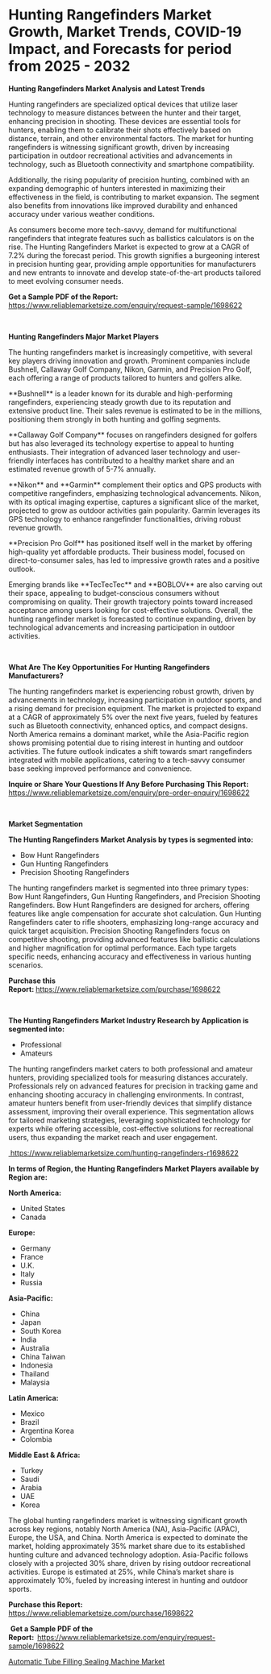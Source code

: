 <p><h1>Hunting Rangefinders Market Growth, Market Trends, COVID-19 Impact, and Forecasts for period from 2025 - 2032</h1></p><p><strong>Hunting Rangefinders Market Analysis and Latest Trends</strong></p>
<p><p>Hunting rangefinders are specialized optical devices that utilize laser technology to measure distances between the hunter and their target, enhancing precision in shooting. These devices are essential tools for hunters, enabling them to calibrate their shots effectively based on distance, terrain, and other environmental factors. The market for hunting rangefinders is witnessing significant growth, driven by increasing participation in outdoor recreational activities and advancements in technology, such as Bluetooth connectivity and smartphone compatibility. </p><p>Additionally, the rising popularity of precision hunting, combined with an expanding demographic of hunters interested in maximizing their effectiveness in the field, is contributing to market expansion. The segment also benefits from innovations like improved durability and enhanced accuracy under various weather conditions. </p><p>As consumers become more tech-savvy, demand for multifunctional rangefinders that integrate features such as ballistics calculators is on the rise. The Hunting Rangefinders Market is expected to grow at a CAGR of 7.2% during the forecast period. This growth signifies a burgeoning interest in precision hunting gear, providing ample opportunities for manufacturers and new entrants to innovate and develop state-of-the-art products tailored to meet evolving consumer needs.</p></p>
<p><strong>Get a Sample PDF of the Report:&nbsp;</strong> <a href="https://www.reliablemarketsize.com/enquiry/request-sample/1698622?utm_campaign=3091&utm_medium=2&utm_source=Github&utm_content=ia&utm_term=27032025&utm_id=hunting-rangefinders">https://www.reliablemarketsize.com/enquiry/request-sample/1698622</a></p>
<p>&nbsp;</p>
<p><strong>Hunting Rangefinders Major Market Players</strong></p>
<p><p>The hunting rangefinders market is increasingly competitive, with several key players driving innovation and growth. Prominent companies include Bushnell, Callaway Golf Company, Nikon, Garmin, and Precision Pro Golf, each offering a range of products tailored to hunters and golfers alike.</p><p>**Bushnell** is a leader known for its durable and high-performing rangefinders, experiencing steady growth due to its reputation and extensive product line. Their sales revenue is estimated to be in the millions, positioning them strongly in both hunting and golfing segments.</p><p>**Callaway Golf Company** focuses on rangefinders designed for golfers but has also leveraged its technology expertise to appeal to hunting enthusiasts. Their integration of advanced laser technology and user-friendly interfaces has contributed to a healthy market share and an estimated revenue growth of 5-7% annually.</p><p>**Nikon** and **Garmin** complement their optics and GPS products with competitive rangefinders, emphasizing technological advancements. Nikon, with its optical imaging expertise, captures a significant slice of the market, projected to grow as outdoor activities gain popularity. Garmin leverages its GPS technology to enhance rangefinder functionalities, driving robust revenue growth.</p><p>**Precision Pro Golf** has positioned itself well in the market by offering high-quality yet affordable products. Their business model, focused on direct-to-consumer sales, has led to impressive growth rates and a positive outlook.</p><p>Emerging brands like **TecTecTec** and **BOBLOV** are also carving out their space, appealing to budget-conscious consumers without compromising on quality. Their growth trajectory points toward increased acceptance among users looking for cost-effective solutions. Overall, the hunting rangefinder market is forecasted to continue expanding, driven by technological advancements and increasing participation in outdoor activities.</p></p>
<p>&nbsp;</p>
<p><strong>What Are The Key Opportunities For Hunting Rangefinders Manufacturers?</strong></p>
<p><p>The hunting rangefinders market is experiencing robust growth, driven by advancements in technology, increasing participation in outdoor sports, and a rising demand for precision equipment. The market is projected to expand at a CAGR of approximately 5% over the next five years, fueled by features such as Bluetooth connectivity, enhanced optics, and compact designs. North America remains a dominant market, while the Asia-Pacific region shows promising potential due to rising interest in hunting and outdoor activities. The future outlook indicates a shift towards smart rangefinders integrated with mobile applications, catering to a tech-savvy consumer base seeking improved performance and convenience.</p></p>
<p><strong>Inquire or Share Your Questions If Any Before Purchasing This Report:</strong> <a href="https://www.reliablemarketsize.com/enquiry/pre-order-enquiry/1698622?utm_campaign=3091&utm_medium=2&utm_source=Github&utm_content=ia&utm_term=27032025&utm_id=hunting-rangefinders">https://www.reliablemarketsize.com/enquiry/pre-order-enquiry/1698622</a></p>
<p>&nbsp;</p>
<p><strong>Market Segmentation</strong></p>
<p><strong>The Hunting Rangefinders Market Analysis by types is segmented into:</strong></p>
<p><ul><li>Bow Hunt Rangefinders</li><li>Gun Hunting Rangefinders</li><li>Precision Shooting Rangefinders</li></ul></p>
<p><p>The hunting rangefinders market is segmented into three primary types: Bow Hunt Rangefinders, Gun Hunting Rangefinders, and Precision Shooting Rangefinders. Bow Hunt Rangefinders are designed for archers, offering features like angle compensation for accurate shot calculation. Gun Hunting Rangefinders cater to rifle shooters, emphasizing long-range accuracy and quick target acquisition. Precision Shooting Rangefinders focus on competitive shooting, providing advanced features like ballistic calculations and higher magnification for optimal performance. Each type targets specific needs, enhancing accuracy and effectiveness in various hunting scenarios.</p></p>
<p><strong>Purchase this Report:&nbsp;</strong><a href="https://www.reliablemarketsize.com/purchase/1698622?utm_campaign=3091&utm_medium=2&utm_source=Github&utm_content=ia&utm_term=27032025&utm_id=hunting-rangefinders">https://www.reliablemarketsize.com/purchase/1698622</a></p>
<p>&nbsp;</p>
<p><strong>The Hunting Rangefinders Market Industry Research by Application is segmented into:</strong></p>
<p><ul><li>Professional</li><li>Amateurs</li></ul></p>
<p><p>The hunting rangefinders market caters to both professional and amateur hunters, providing specialized tools for measuring distances accurately. Professionals rely on advanced features for precision in tracking game and enhancing shooting accuracy in challenging environments. In contrast, amateur hunters benefit from user-friendly devices that simplify distance assessment, improving their overall experience. This segmentation allows for tailored marketing strategies, leveraging sophisticated technology for experts while offering accessible, cost-effective solutions for recreational users, thus expanding the market reach and user engagement.</p></p>
<p><a href="https://www.reliablemarketsize.com/hunting-rangefinders-r1698622?utm_campaign=3091&utm_medium=2&utm_source=Github&utm_content=ia&utm_term=27032025&utm_id=hunting-rangefinders">&nbsp;https://www.reliablemarketsize.com/hunting-rangefinders-r1698622</a></p>
<p><strong>In terms of Region, the Hunting Rangefinders Market Players available by Region are:</strong></p>
<p>
    <p> <strong> North America: </strong>
        <ul>
            <li>United States</li>
            <li>Canada</li>
        </ul>
        </p> 
    <p> <strong> Europe: </strong>
        <ul>
            <li>Germany</li>
            <li>France</li>
            <li>U.K.</li>
            <li>Italy</li>
            <li>Russia</li>
        </ul>
        </p> 
    <p> <strong> Asia-Pacific: </strong>
        <ul>
            <li>China</li>
            <li>Japan</li>
            <li>South Korea</li>
            <li>India</li>
            <li>Australia</li>
            <li>China Taiwan</li>
            <li>Indonesia</li>
            <li>Thailand</li>
            <li>Malaysia</li>
        </ul>
        </p> 
    <p> <strong> Latin America: </strong>
        <ul>
            <li>Mexico</li>
            <li>Brazil</li>
            <li>Argentina Korea</li>
            <li>Colombia</li>
        </ul>
        </p> 
    <p> <strong> Middle East & Africa: </strong>
        <ul>
            <li>Turkey</li>
            <li>Saudi</li>
            <li>Arabia</li>
            <li>UAE</li>
            <li>Korea</li>
        </ul>
    </p>
    </p>
<p><p>The global hunting rangefinders market is witnessing significant growth across key regions, notably North America (NA), Asia-Pacific (APAC), Europe, the USA, and China. North America is expected to dominate the market, holding approximately 35% market share due to its established hunting culture and advanced technology adoption. Asia-Pacific follows closely with a projected 30% share, driven by rising outdoor recreational activities. Europe is estimated at 25%, while China’s market share is approximately 10%, fueled by increasing interest in hunting and outdoor sports.</p></p>
<p><strong>Purchase this Report: </strong><a href="https://www.reliablemarketsize.com/purchase/1698622?utm_campaign=3091&utm_medium=2&utm_source=Github&utm_content=ia&utm_term=27032025&utm_id=hunting-rangefinders">https://www.reliablemarketsize.com/purchase/1698622</a></p>
<p>&nbsp;<strong>Get a Sample PDF of the Report:&nbsp;&nbsp;</strong><a href="https://www.reliablemarketsize.com/enquiry/request-sample/1698622?utm_campaign=3091&utm_medium=2&utm_source=Github&utm_content=ia&utm_term=27032025&utm_id=hunting-rangefinders">https://www.reliablemarketsize.com/enquiry/request-sample/1698622</a></p>
<p><strong></strong></p>
<p><p><a href="https://github.com/paljuhubeyde/Market-Research-Report-List-1/blob/main/automatic-tube-filling-sealing-machine-market.md?utm_campaign=3091&utm_medium=2&utm_source=Github&utm_content=ia&utm_term=27032025&utm_id=hunting-rangefinders">Automatic Tube Filling Sealing Machine Market</a></p></p>